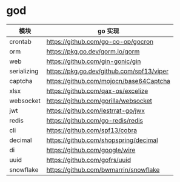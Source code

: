 # god

| 模块                |     go 实现                                                                          |
| -------------------|---------------------------------------------------------------------------------- |
| crontab        |     https://github.com/go-co-op/gocron                                   |
| orm          |     https://pkg.go.dev/gorm.io/gorm                                               |
| web        |     https://github.com/gin-gonic/gin                                                  |
| serializing  |     https://pkg.go.dev/github.com/spf13/viper                                              |
| captcha     |     https://github.com/mojocn/base64Captcha                             |
| xlsx         |     https://github.com/qax-os/excelize                                  |
| websocket      |     https://github.com/gorilla/websocket                                                        |
| jwt         |     https://github.com/lestrrat-go/jwx                                     |
| redis                  |    https://github.com/go-redis/redis                        |
| cli                  |    https://github.com/spf13/cobra                        |
| decimal        | https://github.com/shopspring/decimal |
| di  | https://github.com/google/wire |
| uuid | https://github.com/gofrs/uuid |
| snowflake | https://github.com/bwmarrin/snowflake | 

